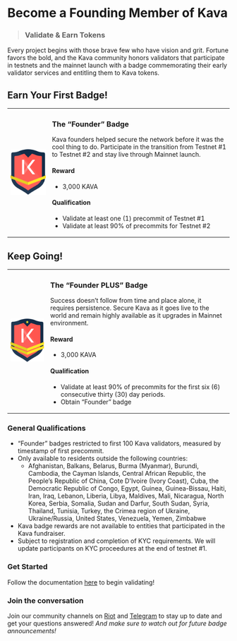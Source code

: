 # Become a Founding Member of Kava

> ### Validate & Earn Tokens

Every project begins with those brave few who have vision and grit. Fortune favors the bold, and the Kava community honors validators that participate in testnets and the mainnet launch with a badge commemorating their early validator services and entitling them to Kava tokens.

## Earn Your First Badge!

|                                             |                                                                                                                                                                                                                                                                                                                                                                                                                 |
| ------------------------------------------- | --------------------------------------------------------------------------------------------------------------------------------------------------------------------------------------------------------------------------------------------------------------------------------------------------------------------------------------------------------------------------------------------------------------- |
| <img src="./founder-badge.png" width="280"> | <h3>The “Founder” Badge</h3><p>Kava founders helped secure the network before it was the cool thing to do. Participate in the transition from Testnet #1 to Testnet #2 and stay live through Mainnet launch.</p><h4>Reward</h4><ul><li>3,000 KAVA</li></ul><h4>Qualification</h4><ul><li>Validate at least one (1) precommit of Testnet #1</li><li>Validate at least 90% of precommits for Testnet #2</li></ul> |

## Keep Going!

|                                             |                                                                                                                                                                                                                                                                                                                                                                                                                 |
| ------------------------------------------- | --------------------------------------------------------------------------------------------------------------------------------------------------------------------------------------------------------------------------------------------------------------------------------------------------------------------------------------------------------------------------------------------------------------- |
| <img src="./founder-plus.png" width="280"> | <h3>The “Founder PLUS” Badge</h3><p>Success doesn’t follow from time and place alone, it requires persistence. Secure Kava as it goes live to the world and remain highly available as it upgrades in Mainnet environment.</p><h4>Reward</h4><ul><li>3,000 KAVA</li></ul><h4>Qualification</h4><ul><li>Validate at least 90% of precommits for the first six (6) consecutive thirty (30) day periods.</li><li>Obtain “Founder” badge</li></ul> |

### General Qualifications

- “Founder” badges restricted to first 100 Kava validators, measured by timestamp of first precommit.
- Only available to residents outside the following countries:
  - Afghanistan, Balkans, Belarus, Burma (Myanmar), Burundi, Cambodia, the Cayman Islands, Central African Republic, the People’s Republic of China, Cote D'Ivoire (Ivory Coast), Cuba, the Democratic Republic of Congo, Egypt, Guinea, Guinea-Bissau, Haiti, Iran, Iraq, Lebanon, Liberia, Libya, Maldives, Mali, Nicaragua, North Korea, Serbia, Somalia, Sudan and Darfur, South Sudan, Syria, Thailand, Tunisia, Turkey, the Crimea region of Ukraine, Ukraine/Russia, United States, Venezuela, Yemen, Zimbabwe
- Kava badge rewards are not available to entities that participated in the Kava fundraiser.
- Subject to registration and completion of KYC requirements. We will update participants on KYC proceedures at the end of testnet #1.

### Get Started

Follow the documentation [here](https://github.com/Kava-Labs/kava-devnet) to begin validating!

### Join the conversation

Join our community channels on [Riot](https://riot.im/app/#/room/#kava-validators:matrix.org) and [Telegram](https://t.me/kavalabs) to stay up to date and get your questions answered! _And make sure to watch out for future badge announcements!_

